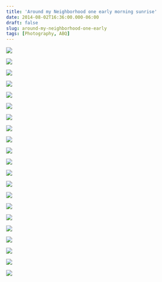 ```yaml
---
title: 'Around my Neighborhood one early morning sunrise'
date: 2014-08-02T16:36:00.000-06:00
draft: false
slug: around-my-neighborhood-one-early
tags: [Photography, ABQ]
---
```


![](/images/blog/legacy/DSC04400+(Large).JPG)

  

![](/images/blog/legacy/DSC05049+(Large).JPG)

  

![](/images/blog/legacy/DSC05057+(Large).JPG)

  

![](/images/blog/legacy/DSC05059+(Large).JPG)

  

![](/images/blog/legacy/DSC05061+(Large).JPG)

  

![](/images/blog/legacy/DSC05063+(Large).JPG)

  

![](/images/blog/legacy/DSC05064+(Large).JPG)

  

![](/images/blog/legacy/DSC05065+(Large).JPG)

  

![](/images/blog/legacy/DSC05066+(Large).JPG)

  

![](/images/blog/legacy/DSC05067+(Large).JPG)

  

![](/images/blog/legacy/DSC05068+(Large).JPG)

  

![](/images/blog/legacy/DSC05069+(Large).JPG)

  

![](/images/blog/legacy/DSC05070+(Large).JPG)

  

![](/images/blog/legacy/DSC05071+(Large).JPG)

  

![](/images/blog/legacy/DSC05072+(Large).JPG)

  

![](/images/blog/legacy/DSC05073+(Large).JPG)

  

![](/images/blog/legacy/DSC05074+(Large).JPG)

  

![](/images/blog/legacy/IMG_2249+(Large).JPG)

  

![](/images/blog/legacy/IMG_2250+(Large).JPG)

![](/images/blog/legacy/IMG_1777+(Large).JPG)

  

![](/images/blog/legacy/IMG_1786+(Large).JPG)